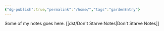 ```yaml
---
{"dg-publish":true,"permalink":"/home/","tags":"gardenEntry"}
---
```



Some of my notes goes here.
[[dst/Don't Starve Notes\|Don't Starve Notes]]
